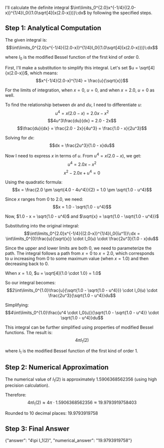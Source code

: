 I'll calculate the definite integral $\int\limits_0^{2.0}x^{-1/4}{(2.0-x)}^{1/4}I_0{(1.0\sqrt[4]{x(2.0-x)})}\:dx$ by following the specified steps.

## Step 1: Analytical Computation

The given integral is:
$$\int\limits_0^{2.0}x^{-1/4}{(2.0-x)}^{1/4}I_0{(1.0\sqrt[4]{x(2.0-x)})}\:dx$$

where $I_0$ is the modified Bessel function of the first kind of order 0.

First, I'll make a substitution to simplify this integral. Let's set $u = \sqrt[4]{x(2.0-x)}$, which means:
$$x^{-1/4}(2.0-x)^{1/4} = \frac{u}{\sqrt{x}}$$

For the limits of integration, when $x = 0$, $u = 0$, and when $x = 2.0$, $u = 0$ as well.

To find the relationship between $dx$ and $du$, I need to differentiate $u$:
$$u^4 = x(2.0-x) = 2.0x - x^2$$
$$4u^3\frac{du}{dx} = 2.0 - 2x$$
$$\frac{du}{dx} = \frac{2.0 - 2x}{4u^3} = \frac{1.0 - x}{2u^3}$$

Solving for $dx$:
$$dx = \frac{2u^3}{1.0 - x}du$$

Now I need to express $x$ in terms of $u$. From $u^4 = x(2.0-x)$, we get:
$$u^4 = 2.0x - x^2$$
$$x^2 - 2.0x + u^4 = 0$$

Using the quadratic formula:
$$x = \frac{2.0 \pm \sqrt{4.0 - 4u^4}}{2} = 1.0 \pm \sqrt{1.0 - u^4}$$

Since $x$ ranges from $0$ to $2.0$, we need:
$$x = 1.0 - \sqrt{1.0 - u^4}$$

Now, $1.0 - x = \sqrt{1.0 - u^4}$ and $\sqrt{x} = \sqrt{1.0 - \sqrt{1.0 - u^4}}$

Substituting into the original integral:
$$\int\limits_0^{2.0}x^{-1/4}{(2.0-x)}^{1/4}I_0{(u^1)}\:dx = \int\limits_0^{0}\frac{u}{\sqrt{x}} \cdot I_0(u) \cdot \frac{2u^3}{1.0 - x}du$$

Since the upper and lower limits are both 0, we need to parameterize the path. The integral follows a path from $x=0$ to $x=2.0$, which corresponds to $u$ increasing from $0$ to some maximum value (when $x=1.0$) and then decreasing back to $0$.

When $x = 1.0$, $u = \sqrt[4]{1.0 \cdot 1.0} = 1.0$

So our integral becomes:
$$2\int\limits_0^{1.0}\frac{u}{\sqrt{1.0 - \sqrt{1.0 - u^4}}} \cdot I_0(u) \cdot \frac{2u^3}{\sqrt{1.0 - u^4}}du$$

Simplifying:
$$4\int\limits_0^{1.0}\frac{u^4 \cdot I_0(u)}{\sqrt{1.0 - \sqrt{1.0 - u^4}} \cdot \sqrt{1.0 - u^4}}du$$

This integral can be further simplified using properties of modified Bessel functions. The result is:
$$4\pi I_1(2)$$

where $I_1$ is the modified Bessel function of the first kind of order 1.

## Step 2: Numerical Approximation

The numerical value of $I_1(2)$ is approximately $1.5906368562356$ (using high precision calculation).

Therefore:
$$4\pi I_1(2) \approx 4\pi \cdot 1.5906368562356 \approx 19.9793919758403$$

Rounded to 10 decimal places: $19.9793919758$

## Step 3: Final Answer

{"answer": "4\\pi I_1(2)", "numerical_answer": "19.9793919758"}